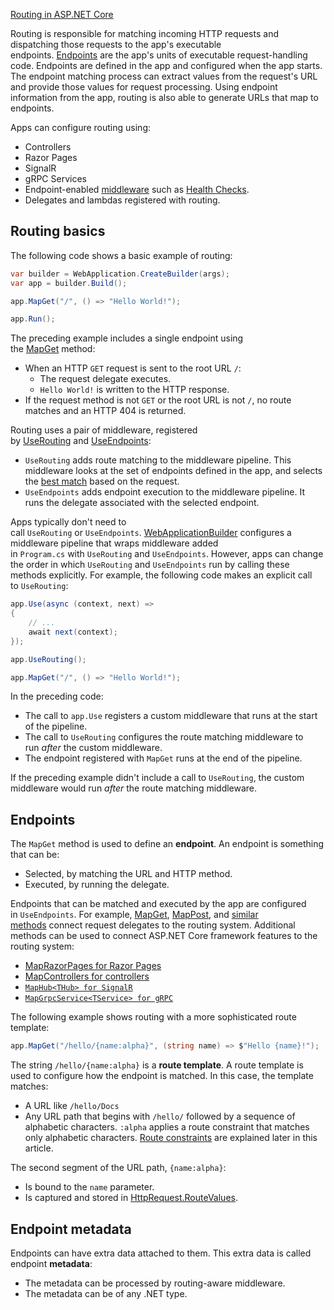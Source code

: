 
[Routing in ASP.NET Core](https://learn.microsoft.com/en-us/aspnet/core/fundamentals/routing?view=aspnetcore-8.0)

Routing is responsible for matching incoming HTTP requests and dispatching those requests to the app's executable endpoints. [Endpoints](https://learn.microsoft.com/en-us/aspnet/core/fundamentals/routing?view=aspnetcore-8.0#endpoints) are the app's units of executable request-handling code. Endpoints are defined in the app and configured when the app starts. The endpoint matching process can extract values from the request's URL and provide those values for request processing. Using endpoint information from the app, routing is also able to generate URLs that map to endpoints.

Apps can configure routing using:

- Controllers
- Razor Pages
- SignalR
- gRPC Services
- Endpoint-enabled [middleware](https://learn.microsoft.com/en-us/aspnet/core/fundamentals/middleware/?view=aspnetcore-8.0) such as [Health Checks](https://learn.microsoft.com/en-us/aspnet/core/host-and-deploy/health-checks?view=aspnetcore-8.0).
- Delegates and lambdas registered with routing.

## Routing basics

The following code shows a basic example of routing:

```csharp
var builder = WebApplication.CreateBuilder(args);
var app = builder.Build();

app.MapGet("/", () => "Hello World!");

app.Run();
```

The preceding example includes a single endpoint using the [MapGet](https://learn.microsoft.com/en-us/dotnet/api/microsoft.aspnetcore.builder.endpointroutebuilderextensions.mapget) method:

- When an HTTP `GET` request is sent to the root URL `/`:
    - The request delegate executes.
    - `Hello World!` is written to the HTTP response.
- If the request method is not `GET` or the root URL is not `/`, no route matches and an HTTP 404 is returned.

Routing uses a pair of middleware, registered by [UseRouting](https://learn.microsoft.com/en-us/dotnet/api/microsoft.aspnetcore.builder.endpointroutingapplicationbuilderextensions.userouting) and [UseEndpoints](https://learn.microsoft.com/en-us/dotnet/api/microsoft.aspnetcore.builder.endpointroutingapplicationbuilderextensions.useendpoints):

- `UseRouting` adds route matching to the middleware pipeline. This middleware looks at the set of endpoints defined in the app, and selects the [best match](https://learn.microsoft.com/en-us/aspnet/core/fundamentals/routing?view=aspnetcore-8.0#urlm) based on the request.
- `UseEndpoints` adds endpoint execution to the middleware pipeline. It runs the delegate associated with the selected endpoint.

Apps typically don't need to call `UseRouting` or `UseEndpoints`. [WebApplicationBuilder](https://learn.microsoft.com/en-us/dotnet/api/microsoft.aspnetcore.builder.webapplicationbuilder) configures a middleware pipeline that wraps middleware added in `Program.cs` with `UseRouting` and `UseEndpoints`. However, apps can change the order in which `UseRouting` and `UseEndpoints` run by calling these methods explicitly. For example, the following code makes an explicit call to `UseRouting`:

```csharp
app.Use(async (context, next) =>
{
    // ...
    await next(context);
});

app.UseRouting();

app.MapGet("/", () => "Hello World!");
```

In the preceding code:

- The call to `app.Use` registers a custom middleware that runs at the start of the pipeline.
- The call to `UseRouting` configures the route matching middleware to run _after_ the custom middleware.
- The endpoint registered with `MapGet` runs at the end of the pipeline.

If the preceding example didn't include a call to `UseRouting`, the custom middleware would run _after_ the route matching middleware.

## Endpoints

The `MapGet` method is used to define an **endpoint**. An endpoint is something that can be:

- Selected, by matching the URL and HTTP method.
- Executed, by running the delegate.

Endpoints that can be matched and executed by the app are configured in `UseEndpoints`. For example, [MapGet](https://learn.microsoft.com/en-us/dotnet/api/microsoft.aspnetcore.builder.endpointroutebuilderextensions.mapget), [MapPost](https://learn.microsoft.com/en-us/dotnet/api/microsoft.aspnetcore.builder.endpointroutebuilderextensions.mappost), and [similar methods](https://learn.microsoft.com/en-us/dotnet/api/microsoft.aspnetcore.builder.endpointroutebuilderextensions) connect request delegates to the routing system. Additional methods can be used to connect ASP.NET Core framework features to the routing system:

- [MapRazorPages for Razor Pages](https://learn.microsoft.com/en-us/dotnet/api/microsoft.aspnetcore.builder.razorpagesendpointroutebuilderextensions.maprazorpages)
- [MapControllers for controllers](https://learn.microsoft.com/en-us/dotnet/api/microsoft.aspnetcore.builder.controllerendpointroutebuilderextensions.mapcontrollers)
- [`MapHub<THub> for SignalR`](https://learn.microsoft.com/en-us/dotnet/api/microsoft.aspnetcore.signalr.hubroutebuilder.maphub)
- [`MapGrpcService<TService> for gRPC`](https://learn.microsoft.com/en-us/aspnet/core/grpc/aspnetcore?view=aspnetcore-8.0)

The following example shows routing with a more sophisticated route template:


```csharp
app.MapGet("/hello/{name:alpha}", (string name) => $"Hello {name}!");
```

The string `/hello/{name:alpha}` is a **route template**. A route template is used to configure how the endpoint is matched. In this case, the template matches:

- A URL like `/hello/Docs`
- Any URL path that begins with `/hello/` followed by a sequence of alphabetic characters. `:alpha` applies a route constraint that matches only alphabetic characters. [Route constraints](https://learn.microsoft.com/en-us/aspnet/core/fundamentals/routing?view=aspnetcore-8.0#route-constraints) are explained later in this article.

The second segment of the URL path, `{name:alpha}`:

- Is bound to the `name` parameter.
- Is captured and stored in [HttpRequest.RouteValues](https://learn.microsoft.com/en-us/dotnet/api/microsoft.aspnetcore.http.httprequest.routevalues).


## Endpoint metadata

Endpoints can have extra data attached to them. This extra data is called endpoint **metadata**:

- The metadata can be processed by routing-aware middleware.
- The metadata can be of any .NET type.

